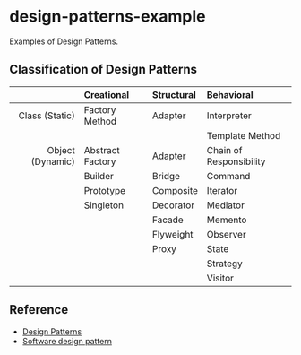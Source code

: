 # design-patterns-example

Examples of Design Patterns.

## Classification of Design Patterns
|                  | Creational       | Structural    | Behavioral              |
|-----------------:|:-----------------|:--------------|:------------------------|
| Class (Static)   | Factory Method   | Adapter       | Interpreter             |
|                  |                  |               | Template Method         |
| Object (Dynamic) | Abstract Factory | Adapter       | Chain of Responsibility |
|                  | Builder          | Bridge        | Command                 |
|                  | Prototype        | Composite     | Iterator                |
|                  | Singleton        | Decorator     | Mediator                |
|                  |                  | Facade        | Memento                 |
|                  |                  | Flyweight     | Observer                |
|                  |                  | Proxy         | State                   |
|                  |                  |               | Strategy                |
|                  |                  |               | Visitor                 |

## Reference
- [Design Patterns](https://en.wikipedia.org/wiki/Design_Patterns "Design Patterns")
- [Software design pattern](https://en.wikipedia.org/wiki/Software_design_pattern "Software design pattern")
